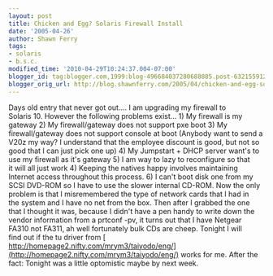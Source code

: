 ```yaml
---
layout: post
title: Chicken and Egg? Solaris Firewall Install
date: '2005-04-26'
author: Shawn Ferry
tags:
- solaris
- b.s.c.
modified_time: '2010-04-29T10:24:37.004-07:00'
blogger_id: tag:blogger.com,1999:blog-496684037280688885.post-6321559123429032839
blogger_orig_url: http://blog.shawnferry.com/2005/04/chicken-and-egg-solaris-firewall.html
---
```


Days old entry that never got out.... I am upgrading my firewall to  
Solaris 10. However the following problems exist... 1) My firewall is my  
gateway 2) My firewall/gateway does not support pxe boot 3) My  
firewall/gateway does not support console at boot (Anybody want to send a  
V20z my way? I understand that the employee discount is good, but not so  
good that I can just pick one up) 4) My Jumpstart + DHCP server want's to  
use my firewall as it's gateway 5) I am way to lazy to reconfigure so that  
it will all just work 4) Keeping the natives happy involves maintaining  
Internet access throughout this process. 6) I can't boot disk one from my  
SCSI DVD-ROM so I have to use the slower internal CD-ROM. Now the only  
problem is that I misremembered the type of network cards that I had in  
the system and I have no net from the box. Then after I grabbed the one  
that I thought it was, because I didn't have a pen handy to write down the  
vendor information from a prtconf -pv, it turns out that I have Netgear  
FA310 not FA311, ah well fortunately bulk CDs are cheep. Tonight I will  
find out if the tu driver from [  
http://homepage2.nifty.com/mrym3/taiyodo/eng/](http://homepage2.nifty.com/mrym3/taiyodo/eng/)
works for me. After the  
fact: Tonight was a little optomistic maybe by next week.  

